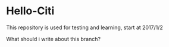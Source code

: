 # Hello-Citi
This repository is used for testing and learning, start at 2017/1/2

What should i write about this branch?
